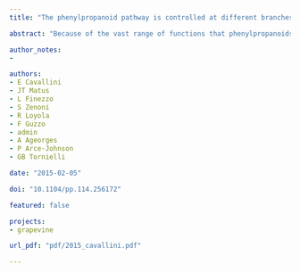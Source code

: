 ```yaml
---
title: "The phenylpropanoid pathway is controlled at different branches by a set of R2R3-MYB C2 repressors in grapevine"

abstract: "Because of the vast range of functions that phenylpropanoids possess, their synthesis requires precise spatiotemporal coordination throughout plant development and in response to the environment. The accumulation of these secondary metabolites is transcriptionally controlled by positive and negative regulators from the MYB and basic helix-loop-helix protein families. We characterized four grapevine (Vitis vinifera) R2R3-MYB proteins from the C2 repressor motif clade, all of which harbor the ethylene response factor-associated amphiphilic repression domain but differ in the presence of an additional TLLLFR repression motif found in the strong flavonoid repressor Arabidopsis (Arabidopsis thaliana) AtMYBL2. Constitutive expression of VvMYB4a and VvMYB4b in petunia (Petunia hybrida) repressed general phenylpropanoid biosynthetic genes and selectively reduced the amount of small-weight phenolic compounds. Conversely, transgenic petunia lines expressing VvMYBC2-L1 and VvMYBC2-L3 showed a severe reduction in petal anthocyanins and seed proanthocyanidins together with a higher pH of crude petal extracts. The distinct function of these regulators was further confirmed by transient expression in tobacco (Nicotiana benthamiana) leaves and grapevine plantlets. Finally, VvMYBC2-L3 was ectopically expressed in grapevine hairy roots, showing a reduction in proanthocyanidin content together with the down-regulation of structural and regulatory genes of the flavonoid pathway as revealed by a transcriptomic analysis. The physiological role of these repressors was inferred by combining the results of the functional analyses and their expression patterns in grapevine during development and in response to ultraviolet B radiation. Our results indicate that VvMYB4a and VvMYB4b may play a key role in negatively regulating the synthesis of small-weight phenolic compounds, whereas VvMYBC2-L1 and VvMYBC2-L3 may additionally fine tune flavonoid levels, balancing the inductive effects of transcriptional activators."

author_notes:
- 

authors:
- E Cavallini
- JT Matus
- L Finezzo
- S Zenoni
- R Loyola
- F Guzzo
- admin
- A Ageorges
- P Arce-Johnson
- GB Tornielli

date: "2015-02-05"

doi: "10.1104/pp.114.256172"

featured: false

projects:
- grapevine

url_pdf: "pdf/2015_cavallini.pdf"

---
```

